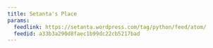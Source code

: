 ```yaml
---
title: Setanta's Place
params:
  feedlink: https://setanta.wordpress.com/tag/python/feed/atom/
  feedid: a33b3a290d8faec1b99dc22cb5217bad
---
```

